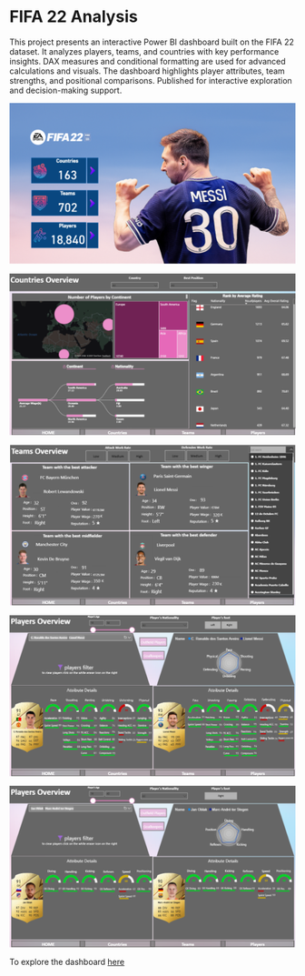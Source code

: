 # FIFA 22 Analysis
This project presents an interactive Power BI dashboard built on the FIFA 22 dataset.
It analyzes players, teams, and countries with key performance insights.
DAX measures and conditional formatting are used for advanced calculations and visuals.
The dashboard highlights player attributes, team strengths, and positional comparisons.
Published for interactive exploration and decision-making support.

![image alt](https://github.com/YoussefTarek11/FIFA-22-Analysis/blob/d2716216f469592a304e648f725ab966e5094e07/Screenshot%202025-08-30%20223432.png)

![image alt](https://github.com/YoussefTarek11/FIFA-22-Analysis/blob/85550d9e5df995f392e15f41f3e8a34727133fc5/Screenshot%202025-08-30%20223451.png)

![image alt](https://github.com/YoussefTarek11/FIFA-22-Analysis/blob/4af73c4948b53283f38cfea583d7658dda7959a8/Screenshot%202025-08-30%20223515.png)

![image alt](https://github.com/YoussefTarek11/FIFA-22-Analysis/blob/e4fcb7ff0baf588bcd2df9e375595c4e677362c6/Screenshot%202025-08-30%20223541.png)

![image alt](https://github.com/YoussefTarek11/FIFA-22-Analysis/blob/7a4b4664c06dcb1c4cde6c34e476d97ece780bd5/Screenshot%202025-08-30%20223605.png)

To explore the dashboard [here](https://project.novypro.com/2pnOqM)
